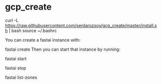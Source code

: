 # gcp_create

curl -L https://raw.githubusercontent.com/serdarozsoy/gcp_create/master/install.sh | bash
source ~/.bashrc

You can create a fastai instance with:

fastai create
Then you can start that instance by running:

fastai start


fastai stop


fastai list-zones

